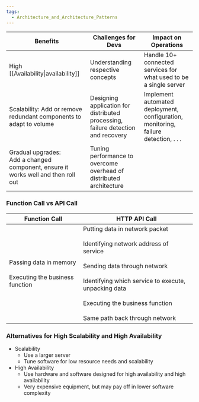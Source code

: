 ```yaml
---
tags:
  - Architecture_and_Architecture_Patterns
---
```


| Benefits                                                                             | Challenges for Devs                                                              | Impact on Operations                                                                |
| ------------------------------------------------------------------------------------ | -------------------------------------------------------------------------------- | ----------------------------------------------------------------------------------- |
| High [[Availability\|availability]]                                                  | Understanding respective concepts                                                | Handle 10+ connected services for what used to be a single server                   |
| Scalability: Add or remove redundant components to adapt to volume                   | Designing application for distributed processing, failure detection and recovery | Implement automated deployment, configuration, monitoring, failure detection, . . . |
| Gradual upgrades:<br>Add a changed component, ensure it works well and then roll out | Tuning performance to overcome overhead of distributed architecture              |                                                                                     |
### Function Call vs API Call
| Function Call                                                 | HTTP API Call                                                                                                                                                                                                                                             |
| ------------------------------------------------------------- | --------------------------------------------------------------------------------------------------------------------------------------------------------------------------------------------------------------------------------------------------------- |
| Passing data in memory<br><br>Executing the business function | Putting data in network packet<br><br>Identifying network address of service<br><br>Sending data through network<br><br>Identifying which service to execute, unpacking data<br><br>Executing the business function<br><br>Same path back through network |

### Alternatives for High Scalability and High Availability
- Scalability
	- Use a larger server
	- Tune software for low resource needs and scalability
- High Availability
	- Use hardware and software designed for high availability and high availability
	- Very expensive equipment, but may pay off in lower software complexity
